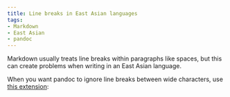 ```yaml
---
title: Line breaks in East Asian languages
tags:
- Markdown
- East Asian
- pandoc
---
```


Markdown usually treats line breaks within paragraphs like spaces, but this can create problems when writing in an East Asian language. 

When you want pandoc to ignore line breaks between wide characters, use [this extension](https://pandoc.org/MANUAL.html#extension-east_asian_line_breaks):

```pandoc -f markdown+east_asian_line_breaks
``` 

